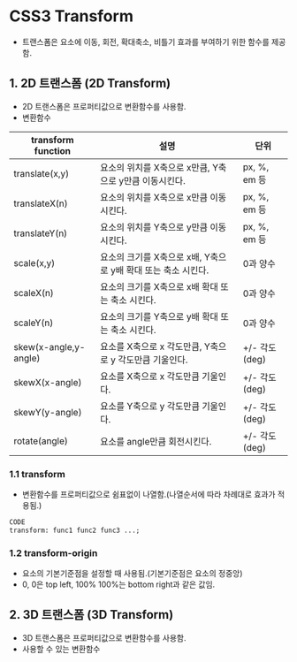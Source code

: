 # CSS3 Transform

- 트랜스폼은 요소에 이동, 회전, 확대축소, 비틀기 효과를 부여하기 위한 함수를 제공함.

## 1. 2D 트랜스폼 (2D Transform)

- 2D 트랜스폼은 프로퍼티값으로 변환함수를 사용함.
- 변환함수

| transform function    | 설명                                                         | 단위          |
| --------------------- | ------------------------------------------------------------ | ------------- |
| translate(x,y)        | 요소의 위치를 X축으로 x만큼, Y축으로 y만큼 이동시킨다.       | px, %, em 등  |
| translateX(n)         | 요소의 위치를 X축으로 x만큼 이동시킨다.                      | px, %, em 등  |
| translateY(n)         | 요소의 위치를 Y축으로 y만큼 이동시킨다.                      | px, %, em 등  |
| scale(x,y)            | 요소의 크기를 X축으로 x배, Y축으로 y배 확대 또는 축소 시킨다. | 0과 양수      |
| scaleX(n)             | 요소의 크기를 X축으로 x배 확대 또는 축소 시킨다.             | 0과 양수      |
| scaleY(n)             | 요소의 크기를 Y축으로 y배 확대 또는 축소 시킨다.             | 0과 양수      |
| skew(x-angle,y-angle) | 요소를 X축으로 x 각도만큼, Y축으로 y 각도만큼 기울인다.      | +/- 각도(deg) |
| skewX(x-angle)        | 요소를 X축으로 x 각도만큼 기울인다.                          | +/- 각도(deg) |
| skewY(y-angle)        | 요소를 Y축으로 y 각도만큼 기울인다.                          | +/- 각도(deg) |
| rotate(angle)         | 요소를 angle만큼 회전시킨다.                                 | +/- 각도(deg) |

### 1.1 transform

- 변환함수를 프로퍼티값으로 쉼표없이 나열함.(나열순서에 따라 차례대로 효과가 적용됨.)

```html
CODE
transform: func1 func2 func3 ...;
```

### 1.2 transform-origin

- 요소의 기본기준점을 설정할 때 사용됨.(기본기준점은 요소의 정중앙)
- 0, 0은 top left, 100% 100%는 bottom right과 같은 값임.

## 2. 3D 트랜스폼 (3D Transform)

- 3D 트랜스폼은 프로퍼티값으로 변환함수를 사용함.
- 사용할 수 있는 변환함수